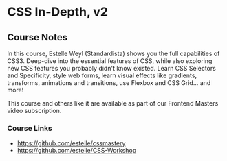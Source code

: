 # CSS In-Depth, v2
## Course Notes

In this course, Estelle Weyl (Standardista) shows you the full capabilities of CSS3. Deep-dive into the essential features of CSS, while also exploring new CSS features you probably didn't know existed. Learn CSS Selectors and Specificity, style web forms, learn visual effects like gradients, transforms, animations and transitions, use Flexbox and CSS Grid... and more!

This course and others like it are available as part of our Frontend Masters video subscription.

### Course Links
- https://github.com/estelle/cssmastery
- https://github.com/estelle/CSS-Workshop
